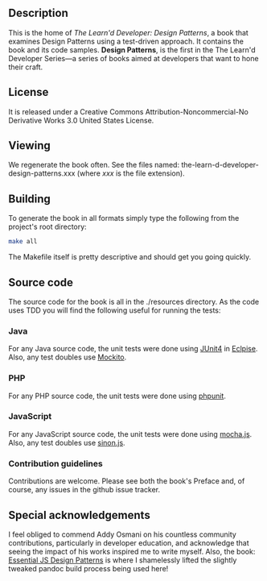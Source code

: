## Description

This is the home of _The Learn'd Developer: Design Patterns_, a book that examines Design Patterns using a test-driven approach. It contains the book and its code samples. **Design Patterns**, is the first in the The Learn'd Developer Series—a series of books aimed at developers that want to hone their craft.

## License

It is released under a Creative Commons Attribution-Noncommercial-No Derivative Works 3.0 United States License. 

## Viewing 

We regenerate the book often. See the files named:
the-learn-d-developer-design-patterns.xxx (where _xxx_ is the file
extension).

## Building

To generate the book in all formats simply type the following from the
project's root directory:

```bash
make all 
```

The Makefile itself is pretty descriptive and should get you going
quickly.

## Source code

The source code for the book is all in the ./resources directory. As the
code uses TDD you will find the following useful for running the tests:

### Java

For any Java source code, the unit tests were done using [JUnit4][junit]
in [Eclpise][eclipse]. Also, any test doubles use [Mockito][mockito].

### PHP

For any PHP source code, the unit tests were done using [phpunit][php_unit].

### JavaScript

For any JavaScript source code, the unit tests were done using [mocha.js][mocha]. Also, any test doubles use [sinon.js][sinon].


### Contribution guidelines

Contributions are welcome. Please see both the book's Preface and, of
course, any issues in the github issue tracker.

## Special acknowledgements

I feel obliged to commend Addy Osmani on his countless community contributions, particularly in developer education, and acknowledge that seeing the impact of his works inspired me to write myself. Also, the book: [Essential JS Design Patterns][addy] is where I shamelessly lifted the slightly tweaked pandoc build process being used here! 


[addy]: https://github.com/addyosmani
[sinon]: http://sinonjs.org/
[mocha]: http://visionmedia.github.com/mocha/
[eclipse]: http://www.eclipse.org/
[mockito]: http://code.google.com/p/mockito/
[junit]: https://github.com/KentBeck/junit
[php_unit]:https://github.com/sebastianbergmann/phpunit/

